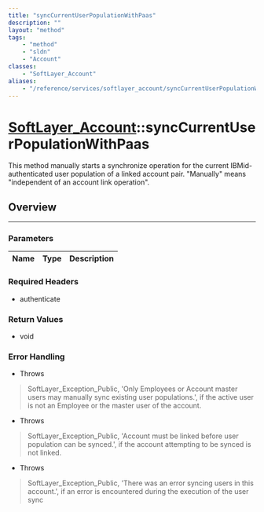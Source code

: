 ```yaml
---
title: "syncCurrentUserPopulationWithPaas"
description: ""
layout: "method"
tags:
    - "method"
    - "sldn"
    - "Account"
classes:
    - "SoftLayer_Account"
aliases:
    - "/reference/services/softlayer_account/syncCurrentUserPopulationWithPaas"
---
```

# [SoftLayer_Account](/reference/services/SoftLayer_Account)::syncCurrentUserPopulationWithPaas

This method manually starts a synchronize operation for the current IBMid-authenticated user population of a linked account pair. "Manually" means "independent of an account link operation". 


## Overview 


-----

### Parameters 
|Name | Type | Description |
| --- | --- | --- |


### Required Headers
* authenticate


### Return Values
* void



### Error Handling

* Throws 

> SoftLayer_Exception_Public, 'Only Employees or Account master users may manually sync existing user populations.', if the active user is not an Employee or the master user of the account. 

* Throws 

> SoftLayer_Exception_Public, 'Account must be linked before user population can be synced.', if the account attempting to be synced is not linked. 

* Throws 

> SoftLayer_Exception_Public, 'There was an error syncing users in this account.', if an error is encountered during the execution of the user sync 



